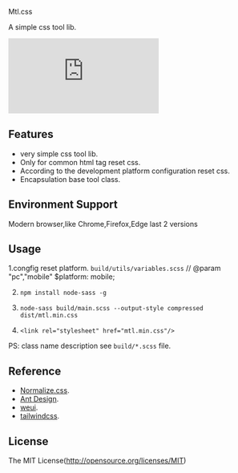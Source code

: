 Mtl.css

A simple css tool lib.

![GitHub](https://img.shields.io/github/license/Srooter/Mtl.css)

## Features

- very simple css tool lib.
- Only for common html tag reset css.
- According to the development platform configuration reset css.
- Encapsulation base tool class.

## Environment Support

Modern browser,like Chrome,Firefox,Edge last 2 versions

## Usage

1.congfig reset platform.
`build/utils/variables.scss`
// @param "pc","mobile"
\$platform: mobile;

2. `npm install node-sass -g`

3. `node-sass build/main.scss --output-style compressed dist/mtl.min.css`

4. `<link rel="stylesheet" href="mtl.min.css"/>`

PS: class name description see `build/*.scss` file.

## Reference

- [Normalize.css](https://necolas.github.io/normalize.css/).
- [Ant Design](https://ant.design/index-cn).
- [weui](https://weui.io/).
- [tailwindcss](https://tailwindcss.com/).

## License

The MIT License(http://opensource.org/licenses/MIT)
